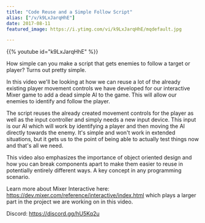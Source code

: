 ```yaml
---
title: "Code Reuse and a Simple Follow Script"
alias: ["/v/k9LxJarqHhE"]
date: 2017-08-11
featured_image: https://i.ytimg.com/vi/k9LxJarqHhE/mqdefault.jpg

---
```


{{% youtube id="k9LxJarqHhE" %}}

How simple can you make a script that gets enemies to follow a target or player? Turns out pretty simple.

In this video we'll be looking at how we can reuse a lot of the already existing player movement controls we have developed for our interactive Mixer game to add a dead simple AI to the game. This will allow our enemies to identify and follow the player.

The script reuses the already created movement controls for the player as well as the input controller and simply needs a new input device. This input is our AI which will work by identifying a player and then moving the AI directly towards the enemy. It's simple and won't work in extended situations, but it gets us to the point of being able to actually test things now and that's all we need.

This video also emphasizes the importance of object oriented design and how you can break components apart to make them easier to reuse in potentially entirely different ways. A key concept in any programming scenario.

Learn more about Mixer Interactive here: https://dev.mixer.com/reference/interactive/index.html which plays a larger part in the project we are working on in this video.

Discord: https://discord.gg/hU5Kq2u
